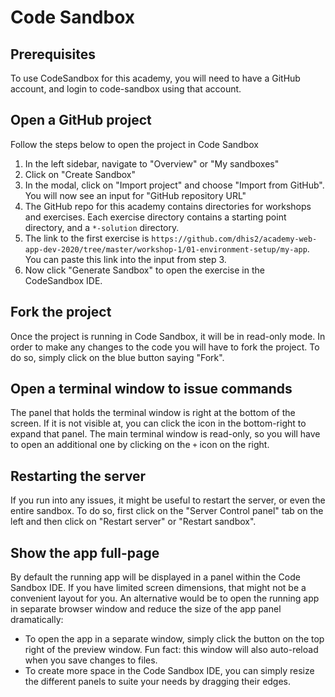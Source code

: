 # Code Sandbox
## Prerequisites
To use CodeSandbox for this academy, you will need to have a GitHub account, and login to code-sandbox using that account.

## Open a GitHub project
Follow the steps below to open the project in Code Sandbox
1. In the left sidebar, navigate to "Overview" or "My sandboxes"
1. Click on "Create Sandbox"
1. In the modal, click on "Import project" and choose "Import from GitHub". You will now see an input for "GitHub repository URL"
1. The GitHub repo for this academy contains directories for workshops and exercises. Each exercise directory contains a starting point directory, and a `*-solution` directory.
1. The link to the first exercise is `https://github.com/dhis2/academy-web-app-dev-2020/tree/master/workshop-1/01-environment-setup/my-app`. You can paste this link into the input from step 3.
1. Now click "Generate Sandbox" to open the exercise in the CodeSandbox IDE.

## Fork the project
Once the project is running in Code Sandbox, it will be in read-only mode. In order to make any changes to the code you will have to fork the project. To do so, simply click on the blue button saying "Fork".

## Open a terminal window to issue commands
The panel that holds the terminal window is right at the bottom of the screen. If it is not visible at, you can click the icon in the bottom-right to expand that panel. The main terminal window is read-only, so you will have to open an additional one by clicking on the `+` icon on the right.

## Restarting the server
If you run into any issues, it might be useful to restart the server, or even the entire sandbox. To do so, first click on the "Server Control panel" tab on the left and then click on "Restart server" or "Restart sandbox".

## Show the app full-page
By default the running app will be displayed in a panel within the Code Sandbox IDE. If you have limited screen dimensions, that might not be a convenient layout for you. An alternative would be to open the running app in separate browser window and reduce the size of the app panel dramatically:
- To open the app in a separate window, simply click the button on the top right of the preview window. Fun fact: this window will also auto-reload when you save changes to files.
- To create more space in the Code Sandbox IDE, you can simply resize the different panels to suite your needs by dragging their edges.